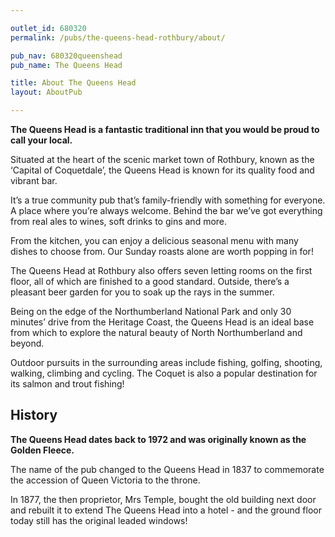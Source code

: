 ```yaml
---

outlet_id: 680320
permalink: /pubs/the-queens-head-rothbury/about/

pub_nav: 680320queenshead
pub_name: The Queens Head

title: About The Queens Head
layout: AboutPub

---
```

	
	
	
**The Queens Head is a fantastic traditional inn that you would be proud to call your local.**

Situated at the heart of the scenic market town of Rothbury, known as the ‘Capital of Coquetdale’, the Queens Head is known for its quality food and vibrant bar. 

It’s a true community pub that’s family-friendly with something for everyone. A place where you’re always welcome. Behind the bar we’ve got everything from real ales to wines, soft drinks to gins and more.

From the kitchen, you can enjoy a delicious seasonal menu with many dishes to choose from. Our Sunday roasts alone are worth popping in for!

The Queens Head at Rothbury also offers seven letting rooms on the first floor, all of which are finished to a good standard. Outside, there’s a pleasant beer garden for you to soak up the rays in the summer.

Being on the edge of the Northumberland National Park and only 30 minutes’ drive from the Heritage Coast, the Queens Head is an ideal base from which to explore the natural beauty of North Northumberland and beyond.

Outdoor pursuits in the surrounding areas include fishing, golfing, shooting, walking, climbing and cycling. The Coquet is also a popular destination for its salmon and trout fishing! 

## History

**The Queens Head dates back to 1972 and was originally known as the Golden Fleece.**

The name of the pub changed to the Queens Head in 1837 to commemorate the accession of Queen Victoria to the throne.

In 1877, the then proprietor, Mrs Temple, bought the old building next door and rebuilt it to extend The Queens Head into a hotel - and the ground floor today still has the original leaded windows!
